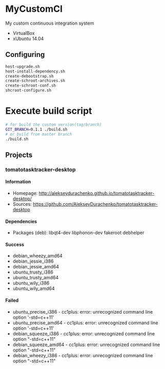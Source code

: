 # MyCustomCI
My custom continuous integration system
* VirtualBox
* xUbuntu 14.04

## Configuring
```bash
host-upgrade.sh
host-install-dependency.sh
create-debootstrap.sh
create-schroot-archives.sh
create-schroot-conf.sh
shcroot-configure.sh
```

# Execute build script
```bash
# for build the custom version(tag/branch)
GIT_BRANCH=0.1.1 ./build.sh
# or build from master branch
./build.sh
```

## Projects
### tomatotasktracker-desktop
#### Information
* Homepage: http://alekseydurachenko.github.io/tomatotasktracker-desktop/
* Sources: https://github.com/AlekseyDurachenko/tomatotasktracker-desktop

#### Dependencies
* Packages (deb): libqt4-dev libphonon-dev fakeroot debhelper

#### Success
* debian_wheezy_amd64
* debian_jessie_i386
* debian_jessie_amd64
* ubuntu_trusty_i386
* ubuntu_trusty_amd64
* ubuntu_wily_i386
* ubuntu_wily_amd64

#### Failed
* ubuntu_precise_i386 - cc1plus: error: unrecognized command line option '-std=c++11'
* ubuntu_precise_amd64 - cc1plus: error: unrecognized command line option '-std=c++11'
* debian_squeeze_i386 - cc1plus: error: unrecognized command line option "-std=c++11"
* debian_squeeze_amd64 - cc1plus: error: unrecognized command line option "-std=c++11"
* debian_wheezy_i386 - cc1plus: error: unrecognized command line option "-std=c++11"
